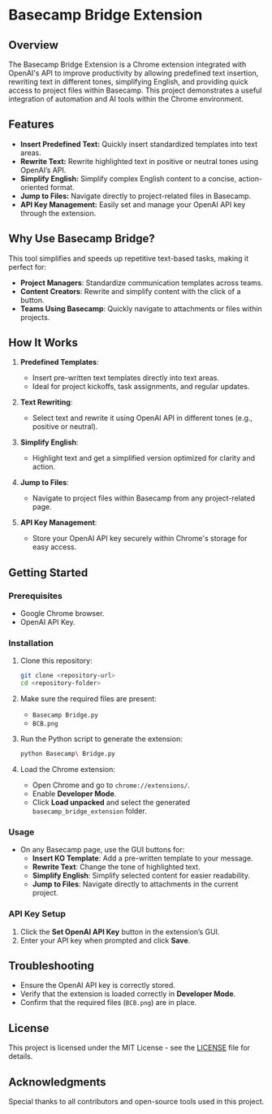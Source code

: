 # Basecamp Bridge Extension

## Overview

The Basecamp Bridge Extension is a Chrome extension integrated with OpenAI's API to improve productivity by allowing predefined text insertion, rewriting text in different tones, simplifying English, and providing quick access to project files within Basecamp. This project demonstrates a useful integration of automation and AI tools within the Chrome environment.

## Features

- **Insert Predefined Text:** Quickly insert standardized templates into text areas.
- **Rewrite Text:** Rewrite highlighted text in positive or neutral tones using OpenAI’s API.
- **Simplify English:** Simplify complex English content to a concise, action-oriented format.
- **Jump to Files:** Navigate directly to project-related files in Basecamp.
- **API Key Management:** Easily set and manage your OpenAI API key through the extension.

## Why Use Basecamp Bridge?

This tool simplifies and speeds up repetitive text-based tasks, making it perfect for:
- **Project Managers**: Standardize communication templates across teams.
- **Content Creators**: Rewrite and simplify content with the click of a button.
- **Teams Using Basecamp**: Quickly navigate to attachments or files within projects.

## How It Works

1. **Predefined Templates**:
   - Insert pre-written text templates directly into text areas.
   - Ideal for project kickoffs, task assignments, and regular updates.

2. **Text Rewriting**:
   - Select text and rewrite it using OpenAI API in different tones (e.g., positive or neutral).

3. **Simplify English**:
   - Highlight text and get a simplified version optimized for clarity and action.

4. **Jump to Files**:
   - Navigate to project files within Basecamp from any project-related page.

5. **API Key Management**:
   - Store your OpenAI API key securely within Chrome's storage for easy access.

## Getting Started

### Prerequisites

- Google Chrome browser.
- OpenAI API Key.

### Installation

1. Clone this repository:
   ```bash
   git clone <repository-url>
   cd <repository-folder>
   ```

2. Make sure the required files are present:
   - `Basecamp Bridge.py`
   - `BCB.png`

3. Run the Python script to generate the extension:
   ```bash
   python Basecamp\ Bridge.py
   ```

4. Load the Chrome extension:
   - Open Chrome and go to `chrome://extensions/`.
   - Enable **Developer Mode**.
   - Click **Load unpacked** and select the generated `basecamp_bridge_extension` folder.

### Usage

- On any Basecamp page, use the GUI buttons for:
  - **Insert KO Template**: Add a pre-written template to your message.
  - **Rewrite Text**: Change the tone of highlighted text.
  - **Simplify English**: Simplify selected content for easier readability.
  - **Jump to Files**: Navigate directly to attachments in the current project.

### API Key Setup

1. Click the **Set OpenAI API Key** button in the extension’s GUI.
2. Enter your API key when prompted and click **Save**.

## Troubleshooting

- Ensure the OpenAI API key is correctly stored.
- Verify that the extension is loaded correctly in **Developer Mode**.
- Confirm that the required files (`BCB.png`) are in place.

## License

This project is licensed under the MIT License - see the [LICENSE](LICENSE) file for details.

## Acknowledgments

Special thanks to all contributors and open-source tools used in this project.
